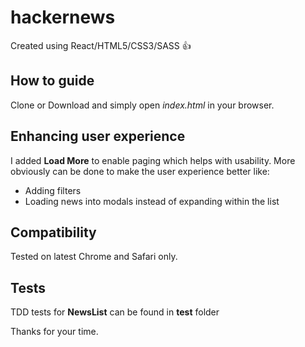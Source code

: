 # hackernews
Created using React/HTML5/CSS3/SASS :+1:

## How to guide
Clone or Download and simply open _index.html_ in your browser.
## Enhancing user experience
I added **Load More** to enable paging which helps with usability. More obviously can be done to make the user experience better like: 
- Adding filters
- Loading news into modals instead of expanding within the list
## Compatibility
Tested on latest Chrome and Safari only.
## Tests
TDD tests for **NewsList** can be found in **test** folder

Thanks for your time.
